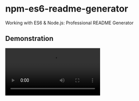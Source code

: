 # npm-es6-readme-generator
Working with ES6 &amp; Node.js: Professional README Generator


 ## Demonstration
  ![Demo](assets/readme-generator.mp4)

